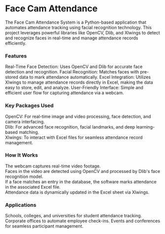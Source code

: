 <h1>Face Cam Attendance</h1>
The Face Cam Attendance System is a Python-based application that automates attendance tracking using facial recognition technology.
This project leverages powerful libraries like OpenCV, Dlib, and Xlwings to detect and recognize faces in real-time and manage attendance records efficiently.

<h3>Features</h3>
Real-Time Face Detection: Uses OpenCV and Dlib for accurate face detection and recognition.
Facial Recognition: Matches faces with pre-stored data to mark attendance automatically.
Excel Integration: Utilizes Xlwings to manage attendance records directly in Excel, making the data easy to store, edit, and analyze.
User-Friendly Interface: Simple and efficient user flow for capturing attendance via a webcam.

<h3>Key Packages Used</h3>
OpenCV: For real-time image and video processing, face detection, and camera interfacing.<br>
Dlib: For advanced face recognition, facial landmarks, and deep learning-based matching.<br>
Xlwings: To interact with Excel files for seamless attendance record management.

<h3>How It Works</h3>
The webcam captures real-time video footage.<br>
Faces in the video are detected using OpenCV and processed by Dlib's face recognition model.<br>
If a face matches an entry in the database, the software marks attendance in the associated Excel file.<br>
Attendance data is dynamically updated in the Excel sheet via Xlwings.

<h3>Applications</h3>
Schools, colleges, and universities for student attendance tracking.
Corporate offices to automate employee check-ins.
Events and conferences for seamless participant management.
